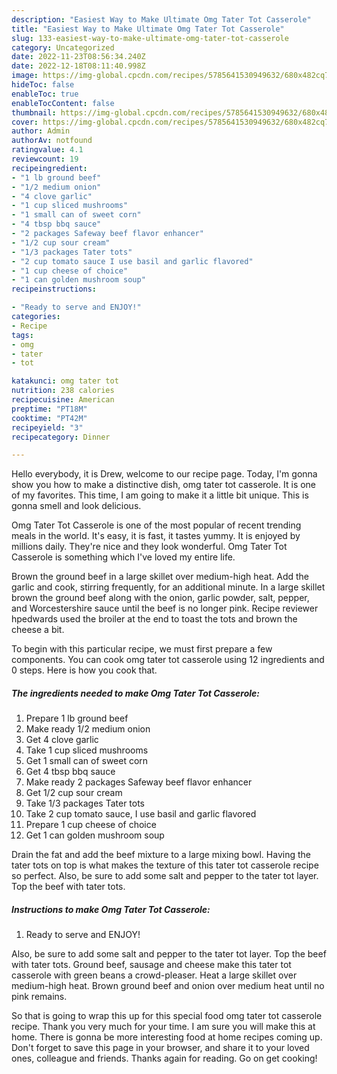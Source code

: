```yaml
---
description: "Easiest Way to Make Ultimate Omg Tater Tot Casserole"
title: "Easiest Way to Make Ultimate Omg Tater Tot Casserole"
slug: 133-easiest-way-to-make-ultimate-omg-tater-tot-casserole
category: Uncategorized
date: 2022-11-23T08:56:34.240Z
date: 2022-12-18T08:11:40.998Z
image: https://img-global.cpcdn.com/recipes/5785641530949632/680x482cq70/omg-tater-tot-casserole-recipe-main-photo.jpg
hideToc: false
enableToc: true
enableTocContent: false
thumbnail: https://img-global.cpcdn.com/recipes/5785641530949632/680x482cq70/omg-tater-tot-casserole-recipe-main-photo.jpg
cover: https://img-global.cpcdn.com/recipes/5785641530949632/680x482cq70/omg-tater-tot-casserole-recipe-main-photo.jpg
author: Admin
authorAv: notfound
ratingvalue: 4.1
reviewcount: 19
recipeingredient:
- "1 lb ground beef"
- "1/2 medium onion"
- "4 clove garlic"
- "1 cup sliced mushrooms"
- "1 small can of sweet corn"
- "4 tbsp bbq sauce"
- "2 packages Safeway beef flavor enhancer"
- "1/2 cup sour cream"
- "1/3 packages Tater tots"
- "2 cup tomato sauce I use basil and garlic flavored"
- "1 cup cheese of choice"
- "1 can golden mushroom soup"
recipeinstructions:

- "Ready to serve and ENJOY!"
categories:
- Recipe
tags:
- omg
- tater
- tot

katakunci: omg tater tot 
nutrition: 238 calories
recipecuisine: American
preptime: "PT18M"
cooktime: "PT42M"
recipeyield: "3"
recipecategory: Dinner

---
```



Hello everybody, it is Drew, welcome to our recipe page. Today, I'm gonna show you how to make a distinctive dish, omg tater tot casserole. It is one of my favorites. This time, I am going to make it a little bit unique. This is gonna smell and look delicious.

Omg Tater Tot Casserole is one of the most popular of recent trending meals in the world. It's easy, it is fast, it tastes yummy. It is enjoyed by millions daily. They're nice and they look wonderful. Omg Tater Tot Casserole is something which I've loved my entire life.

Brown the ground beef in a large skillet over medium-high heat. Add the garlic and cook, stirring frequently, for an additional minute. In a large skillet brown the ground beef along with the onion, garlic powder, salt, pepper, and Worcestershire sauce until the beef is no longer pink. Recipe reviewer hpedwards used the broiler at the end to toast the tots and brown the cheese a bit.


To begin with this particular recipe, we must first prepare a few components. You can cook omg tater tot casserole using 12 ingredients and 0 steps. Here is how you cook that.

<!--inarticleads1-->

##### The ingredients needed to make Omg Tater Tot Casserole:

1. Prepare 1 lb ground beef
1. Make ready 1/2 medium onion
1. Get 4 clove garlic
1. Take 1 cup sliced mushrooms
1. Get 1 small can of sweet corn
1. Get 4 tbsp bbq sauce
1. Make ready 2 packages Safeway beef flavor enhancer
1. Get 1/2 cup sour cream
1. Take 1/3 packages Tater tots
1. Take 2 cup tomato sauce, I use basil and garlic flavored
1. Prepare 1 cup cheese of choice
1. Get 1 can golden mushroom soup


Drain the fat and add the beef mixture to a large mixing bowl. Having the tater tots on top is what makes the texture of this tater tot casserole recipe so perfect. Also, be sure to add some salt and pepper to the tater tot layer. Top the beef with tater tots. 

<!--inarticleads2-->

##### Instructions to make Omg Tater Tot Casserole:


1. Ready to serve and ENJOY!

Also, be sure to add some salt and pepper to the tater tot layer. Top the beef with tater tots. Ground beef, sausage and cheese make this tater tot casserole with green beans a crowd-pleaser. Heat a large skillet over medium-high heat. Brown ground beef and onion over medium heat until no pink remains. 

So that is going to wrap this up for this special food omg tater tot casserole recipe. Thank you very much for your time. I am sure you will make this at home. There is gonna be more interesting food at home recipes coming up. Don't forget to save this page in your browser, and share it to your loved ones, colleague and friends. Thanks again for reading. Go on get cooking!
